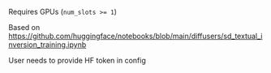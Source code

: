 Requires GPUs (`num_slots >= 1`)

Based on https://github.com/huggingface/notebooks/blob/main/diffusers/sd_textual_inversion_training.ipynb

User needs to provide HF token in config